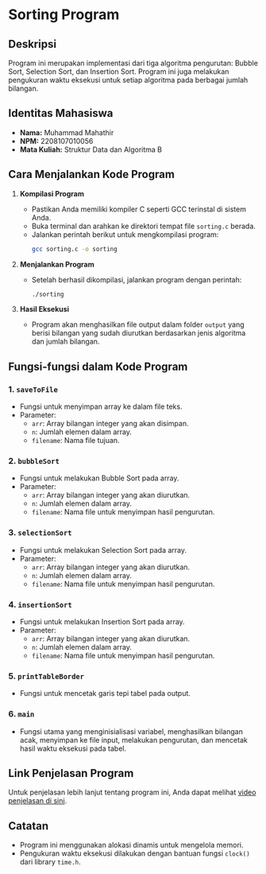 # Sorting Program

## Deskripsi
Program ini merupakan implementasi dari tiga algoritma pengurutan: Bubble Sort, Selection Sort, dan Insertion Sort. Program ini juga melakukan pengukuran waktu eksekusi untuk setiap algoritma pada berbagai jumlah bilangan.

## Identitas Mahasiswa
- **Nama:** Muhammad Mahathir
- **NPM:** 2208107010056
- **Mata Kuliah:** Struktur Data dan Algoritma B

## Cara Menjalankan Kode Program

1. **Kompilasi Program**
   - Pastikan Anda memiliki kompiler C seperti GCC terinstal di sistem Anda.
   - Buka terminal dan arahkan ke direktori tempat file `sorting.c` berada.
   - Jalankan perintah berikut untuk mengkompilasi program:
     ```bash
     gcc sorting.c -o sorting
     ```

2. **Menjalankan Program**
   - Setelah berhasil dikompilasi, jalankan program dengan perintah:
     ```bash
     ./sorting
     ```

3. **Hasil Eksekusi**
   - Program akan menghasilkan file output dalam folder `output` yang berisi bilangan yang sudah diurutkan berdasarkan jenis algoritma dan jumlah bilangan.

## Fungsi-fungsi dalam Kode Program

### 1. `saveToFile`
   - Fungsi untuk menyimpan array ke dalam file teks.
   - Parameter:
     - `arr`: Array bilangan integer yang akan disimpan.
     - `n`: Jumlah elemen dalam array.
     - `filename`: Nama file tujuan.

### 2. `bubbleSort`
   - Fungsi untuk melakukan Bubble Sort pada array.
   - Parameter:
     - `arr`: Array bilangan integer yang akan diurutkan.
     - `n`: Jumlah elemen dalam array.
     - `filename`: Nama file untuk menyimpan hasil pengurutan.

### 3. `selectionSort`
   - Fungsi untuk melakukan Selection Sort pada array.
   - Parameter:
     - `arr`: Array bilangan integer yang akan diurutkan.
     - `n`: Jumlah elemen dalam array.
     - `filename`: Nama file untuk menyimpan hasil pengurutan.

### 4. `insertionSort`
   - Fungsi untuk melakukan Insertion Sort pada array.
   - Parameter:
     - `arr`: Array bilangan integer yang akan diurutkan.
     - `n`: Jumlah elemen dalam array.
     - `filename`: Nama file untuk menyimpan hasil pengurutan.

### 5. `printTableBorder`
   - Fungsi untuk mencetak garis tepi tabel pada output.

### 6. `main`
   - Fungsi utama yang menginisialisasi variabel, menghasilkan bilangan acak, menyimpan ke file input, melakukan pengurutan, dan mencetak hasil waktu eksekusi pada tabel.

## Link Penjelasan Program
Untuk penjelasan lebih lanjut tentang program ini, Anda dapat melihat [video penjelasan di sini](https://youtu.be/Fl0qhpmN37I).

## Catatan
- Program ini menggunakan alokasi dinamis untuk mengelola memori.
- Pengukuran waktu eksekusi dilakukan dengan bantuan fungsi `clock()` dari library `time.h`.
